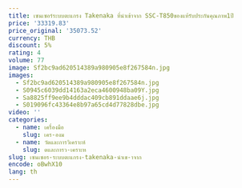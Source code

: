 ```yaml
---
title: เซนเซอร์ระบบตะแกรง Takenaka ที่นำเข้าจาก SSC-T850ของแท้รับประกันคุณภาพ1ปี
price: '33319.83'
price_original: '35073.52'
currency: THB
discount: 5%
rating: 4
volume: 77
image: Sf2bc9ad620514389a980905e8f267584n.jpg
images:
  - Sf2bc9ad620514389a980905e8f267584n.jpg
  - S0945c6039dd14163a2eca4600948ba09Y.jpg
  - Sa8825ff9ee9b4dddac409cb891ddaae6j.jpg
  - S019096fc43364e8b97a65cd4d77828dbe.jpg
video: ''
categories:
  - name: เครื่องมือ
    slug: เคร-องม
  - name: วัดและการวิเคราะห์
    slug: ดและการว-เคราะห
slug: เซนเซอร-ระบบตะแกรง-takenaka-นำเข-าจาก
encode: oBwhX10
lang: th
---
```

  